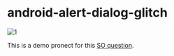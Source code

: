 # android-alert-dialog-glitch

![1](https://i.stack.imgur.com/qIICy.gif)

This is a demo pronect for this [SO question](https://stackoverflow.com/questions/68210354/android-alert-dialog-glitch).
